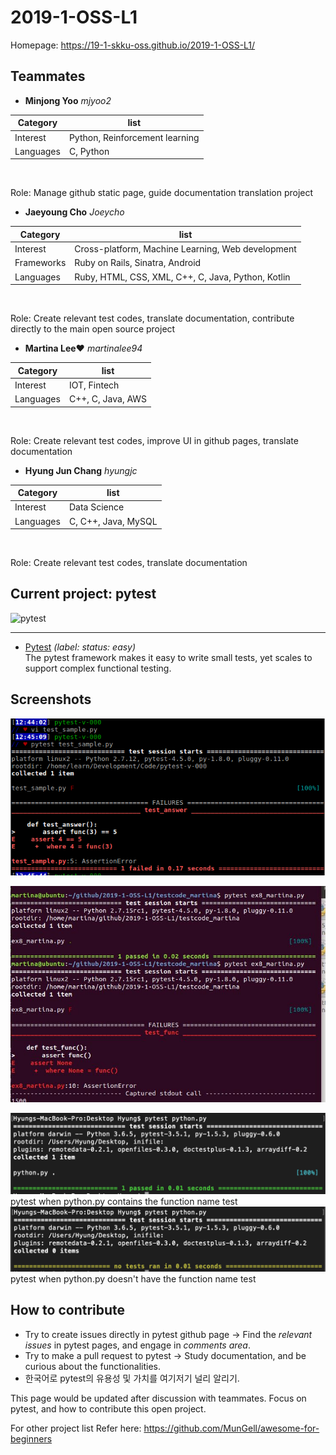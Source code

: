 # 2019-1-OSS-L1

Homepage: https://19-1-skku-oss.github.io/2019-1-OSS-L1/

## Teammates
* **Minjong Yoo** *mjyoo2*

Category | list
-------- | ------
Interest | Python, Reinforcement learning
Languages | C, Python
<br> 

Role: Manage github static page, guide documentation translation project


* **Jaeyoung Cho** *Joeycho*

Category | list
-------- | ------
Interest | Cross-platform, Machine Learning, Web development
Frameworks | Ruby on Rails, Sinatra, Android
Languages | Ruby, HTML, CSS, XML, C++, C, Java, Python, Kotlin
<br> 

Role: Create relevant test codes, translate documentation, contribute directly to the main open source project


* **Martina Lee♥** *martinalee94*

Category | list
-------- | ------
Interest | IOT, Fintech
Languages |C++, C, Java, AWS
<br> 

Role: Create relevant test codes, improve UI in github pages, translate documentation


*  **Hyung Jun Chang** *hyungjc*

Category | list
-------- | ------
Interest | Data Science
Languages | C, C++, Java, MySQL
<br> 

Role: Create relevant test codes, translate documentation


## Current project: pytest

![pytest](https://docs.pytest.org/en/latest/_static/pytest1.png)

------

- [Pytest](https://github.com/pytest-dev/pytest/labels/status%3A%20easy) _(label: status: easy)_ <br> The pytest framework makes it easy to write small tests, yet scales to support complex functional testing.

## Screenshots

![pytest](https://github.com/19-1-skku-oss/2019-1-OSS-L1/blob/master/pytest_first_one.PNG)

![pytest](https://github.com/19-1-skku-oss/2019-1-OSS-L1/blob/martina/testing_martina/11.JPG)

![pytest](https://github.com/19-1-skku-oss/2019-1-OSS-L1/blob/master/pytest_w_test.png)
pytest when python.py contains the function name test
![pytest](https://github.com/19-1-skku-oss/2019-1-OSS-L1/blob/master/pytest_wo_test.png)
pytest when python.py doesn't have the function name test

## How to contribute

- Try to create issues directly in pytest github page -> Find the *relevant issues* in pytest pages, and engage in *comments area*.
- Try to make a pull request to pytest -> Study documentation, and be curious about the functionalities.
- 한국어로 pytest의 유용성 및 가치를 여기저기 널리 알리기.

This page would be updated after discussion with teammates. Focus on pytest, and how to contribute this open project.

For other project list Refer here: https://github.com/MunGell/awesome-for-beginners

